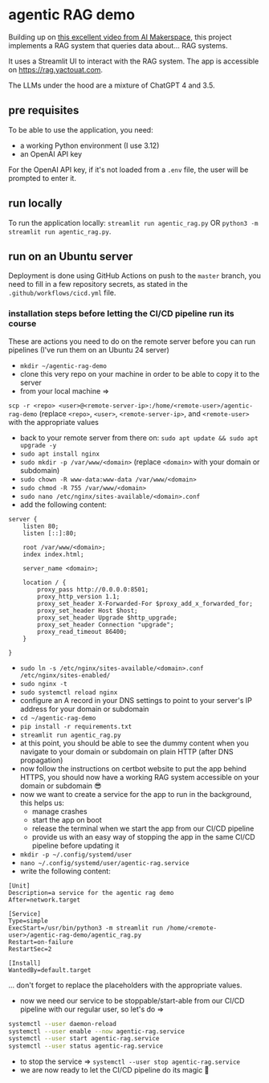 # agentic RAG demo

Building up on [this excellent video from AI Makerspace](https://www.youtube.com/watch?v=SEA3eJrDc-k), this project implements a RAG system that queries data about... RAG systems.

It uses a Streamlit UI to interact with the RAG system. The app is accessible on https://rag.yactouat.com.

The LLMs under the hood are a mixture of ChatGPT 4 and 3.5.

## pre requisites

To be able to use the application, you need:

- a working Python environment (I use 3.12)
- an OpenAI API key

For the OpenAI API key, if it's not loaded from a `.env` file, the user will be prompted to enter it.

## run locally

To run the application locally: `streamlit run agentic_rag.py` OR `python3 -m streamlit run agentic_rag.py`.

## run on an Ubuntu server

Deployment is done using GitHub Actions on push to the `master` branch, you need to fill in a few repository secrets, as stated in the `.github/workflows/cicd.yml` file.

### installation steps before letting the CI/CD pipeline run its course

These are actions you need to do on the remote server before you can run pipelines (I've run them on an Ubuntu 24 server)

- `mkdir ~/agentic-rag-demo`
- clone this very repo on your machine in order to be able to copy it to the server
- from your local machine => 

`scp -r <repo> <user>@<remote-server-ip>:/home/<remote-user>/agentic-rag-demo` (replace `<repo>`, `<user>`, `<remote-server-ip>`, and `<remote-user>` with the appropriate values

- back to your remote server from there on: `sudo apt update && sudo apt upgrade -y`
- `sudo apt install nginx`
- `sudo mkdir -p /var/www/<domain>` (replace `<domain>` with your domain or subdomain)
- `sudo chown -R www-data:www-data /var/www/<domain>`
- `sudo chmod -R 755 /var/www/<domain>`
- `sudo nano /etc/nginx/sites-available/<domain>.conf`
- add the following content:

```
server {
    listen 80;
    listen [::]:80;

    root /var/www/<domain>;
    index index.html;

    server_name <domain>;

    location / {
        proxy_pass http://0.0.0.0:8501;
        proxy_http_version 1.1;
        proxy_set_header X-Forwarded-For $proxy_add_x_forwarded_for;
        proxy_set_header Host $host;
        proxy_set_header Upgrade $http_upgrade;
        proxy_set_header Connection "upgrade";
        proxy_read_timeout 86400;
    }

}
```

- `sudo ln -s /etc/nginx/sites-available/<domain>.conf /etc/nginx/sites-enabled/`
- `sudo nginx -t`
- `sudo systemctl reload nginx`
- configure an A record in your DNS settings to point to your server's IP address for your domain or subdomain
- `cd ~/agentic-rag-demo`
- `pip install -r requirements.txt`
- `streamlit run agentic_rag.py`
- at this point, you should be able to see the dummy content when you navigate to your domain or subdomain on plain HTTP (after DNS propagation)
- now follow the instructions on certbot website to put the app behind HTTPS, you should now have a working RAG system accessible on your domain or subdomain 😎
- now we want to create a service for the app to run in the background, this helps us:
  - manage crashes
  - start the app on boot
  - release the terminal when we start the app from our CI/CD pipeline
  - provide us with an easy way of stopping the app in the same CI/CD pipeline before updating it
- `mkdir -p ~/.config/systemd/user`
- `nano ~/.config/systemd/user/agentic-rag.service`
- write the following content:

```
[Unit]
Description=a service for the agentic rag demo
After=network.target

[Service]
Type=simple
ExecStart=/usr/bin/python3 -m streamlit run /home/<remote-user>/agentic-rag-demo/agentic_rag.py
Restart=on-failure
RestartSec=2

[Install]
WantedBy=default.target
```

... don't forget to replace the placeholders with the appropriate values.

- now we need our service to be stoppable/start-able from our CI/CD pipeline with our regular user, so let's do =>

```bash
systemctl --user daemon-reload
systemctl --user enable --now agentic-rag.service
systemctl --user start agentic-rag.service
systemctl --user status agentic-rag.service
```

- to stop the service => `systemctl --user stop agentic-rag.service`
- we are now ready to let the CI/CD pipeline do its magic 🚀